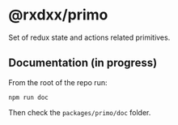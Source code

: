 # @rxdxx/primo

Set of redux state and actions related primitives.

## Documentation (in progress)

From the root of the repo run:

```npm run doc```

Then check the `packages/primo/doc` folder.